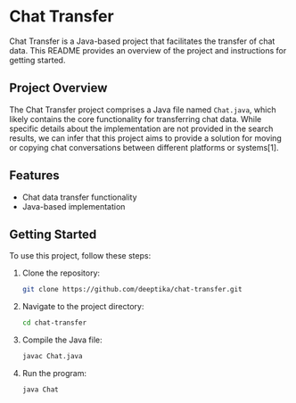 # Chat Transfer

Chat Transfer is a Java-based project that facilitates the transfer of chat data. This README provides an overview of the project and instructions for getting started.

## Project Overview

The Chat Transfer project comprises a Java file named `Chat.java`, which likely contains the core functionality for transferring chat data. While specific details about the implementation are not provided in the search results, we can infer that this project aims to provide a solution for moving or copying chat conversations between different platforms or systems[1].

## Features

- Chat data transfer functionality
- Java-based implementation

## Getting Started

To use this project, follow these steps:

1. Clone the repository:
   ```bash
   git clone https://github.com/deeptika/chat-transfer.git
   ```

2. Navigate to the project directory:
   ```bash
   cd chat-transfer
   ```

3. Compile the Java file:
   ```bash
   javac Chat.java
   ```

4. Run the program:
   ```bash
   java Chat
   ```
